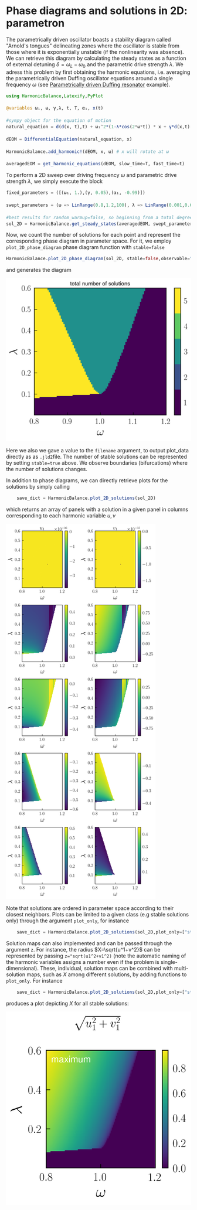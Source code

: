 # Phase diagrams and solutions in 2D: parametron

The parametrically driven oscillator boasts a stability diagram called "Arnold's tongues" delineating zones where the oscillator is stable from those where it is exponentially unstable (if the nonlinearity was absence).  We can retrieve this diagram by calculating the steady states as a function of external detuning $\delta=\omega_L-\omega_0$ and the parametric drive strength $\lambda$.  We adress this problem by first obtaining the harmonic equations, i.e. averaging the parametrically driven Duffing oscillator equations around a single frequency $\omega$ (see [Parametrically driven Duffing resonator](https://nonlinearoscillations.github.io/HarmonicBalance.jl/stable/examples/single_parametron/) example).

```julia
using HarmonicBalance,Latexify,PyPlot

@variables ω₁, ω, γ,λ, t, T, α₁, x(t)

#sympy object for the equation of motion
natural_equation = d(d(x, t),t) + ω₁^2*(1-λ*cos(2*ω*t)) * x + γ*d(x,t)  + α₁*x^3

dEOM = DifferentialEquation(natural_equation, x)

HarmonicBalance.add_harmonic!(dEOM, x, ω) # x will rotate at ω

averagedEOM = get_harmonic_equations(dEOM, slow_time=T, fast_time=t)
```

To perform a 2D sweep over driving frequency $\omega$ and parametric drive strength $\lambda$, we simply execute the block
```julia
fixed_parameters = ([(ω₁, 1.),(γ, 0.05),(α₁, -0.99)])

swept_parameters = (ω => LinRange(0.8,1.2,100), λ => LinRange(0.001,0.6,120))

#best results for random_warmup=false, so beginning from a total degree homotopy and pass parameters one by one to the solver
sol_2D = HarmonicBalance.get_steady_states(averagedEOM, swept_parameters, fixed_parameters; random_warmup=false, threading=false,sorting="nearest")
```

Now, we count the number of solutions for each point and represent the corresponding phase diagram in parameter space. For it, we employ `plot_2D_phase_diagram` phase diagram function with `stable=false`

```julia
HarmonicBalance.plot_2D_phase_diagram(sol_2D, stable=false,observable="nsols",filename="plot_2D_phase_diagram")
```
and generates the diagram

![fig1](./../assets/single_parameton_phase_diagram_2D.png)

 Here we also we gave a value to the `filename` argument, to output plot_data directly as as `.jld2`file. The number of stable solutions can be represented by setting `stable=true` above. We observe boundaries (bifurcations) where the number of solutions changes. 

In addition to phase diagrams, we can directly retrieve plots for the solutions by simply calling 

```julia
    save_dict = HarmonicBalance.plot_2D_solutions(sol_2D)
```
which returns an array of panels with a solution in a given panel in columns corresponding to each harmonic variable $u,v$

![fig2](./../assets/single_parametron_2D.png)

Note that solutions are ordered in parameter space according to their closest neighbors. Plots can be limited to a given class (e.g stable solutions only) through the argument `plot_only`, for instance  
```julia
    save_dict = HarmonicBalance.plot_2D_solutions(sol_2D,plot_only=["stable"])
```

Solution maps can also implemented and can be passed through the argument `z`. For instance, the radius $X=\sqrt{u^1+v^2}$ can be represented by passing `z="sqrt(u1^2+v1^2)` (note the automatic naming of the harmonic variables assigns a number even if the problem is single-dimensional). These, individual, solution maps can be combined with multi-solution maps, such as $X$ among different solutions, by adding functions to `plot_only`. For instance

```julia
    save_dict = HarmonicBalance.plot_2D_solutions(sol_2D,plot_only=["stable",Base.maximum],z="sqrt(u1^2+v1^2)")
```
produces a plot depicting  $X$ for all stable solutions:

![fig3](./../assets/single_parametron_2D_max.png)